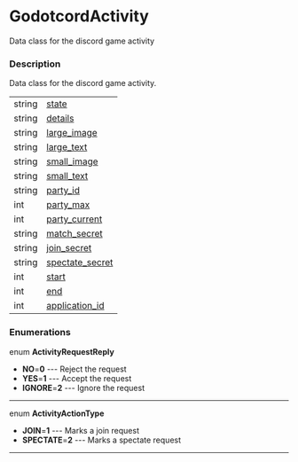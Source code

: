# GodotcordActivity

Data class for the discord game activity
### Description

Data class for the discord game activity.

| | |
----|----
string|[state](#state)|
string|[details](#details)|
string|[large_image](#large_image)|
string|[large_text](#large_text)|
string|[small_image](#small_image)|
string|[small_text](#small_text)|
string|[party_id](#party_id)|
int|[party_max](#party_max)|-1
int|[party_current](#party_current)|-1
string|[match_secret](#match_secret)|
string|[join_secret](#join_secret)|
string|[spectate_secret](#spectate_secret)|
int|[start](#start)|0
int|[end](#end)|0
int|[application_id](#application_id)|0

### Enumerations

enum **ActivityRequestReply**

* **NO**=**0** --- Reject the request
* **YES**=**1** --- Accept the request
* **IGNORE**=**2** --- Ignore the request

----
enum **ActivityActionType**

* **JOIN**=**1** --- Marks a join request
* **SPECTATE**=**2** --- Marks a spectate request

----
